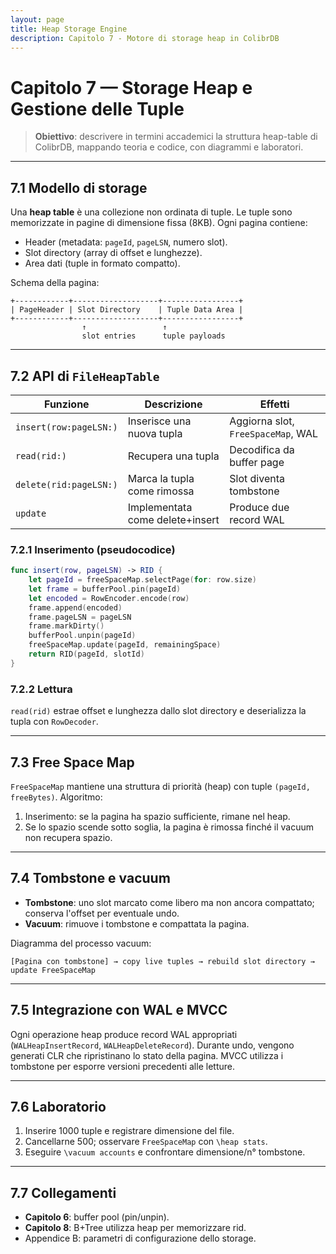 ```yaml
---
layout: page
title: Heap Storage Engine
description: Capitolo 7 - Motore di storage heap in ColibrDB
---
```


# Capitolo 7 — Storage Heap e Gestione delle Tuple

> **Obiettivo**: descrivere in termini accademici la struttura heap-table di ColibrDB, mappando teoria e codice, con diagrammi e laboratori.

---

## 7.1 Modello di storage

Una **heap table** è una collezione non ordinata di tuple. Le tuple sono memorizzate in pagine di dimensione fissa (8KB). Ogni pagina contiene:
- Header (metadata: `pageId`, `pageLSN`, numero slot).
- Slot directory (array di offset e lunghezze).
- Area dati (tuple in formato compatto).

Schema della pagina:
```
+------------+-------------------+-----------------+
| PageHeader | Slot Directory    | Tuple Data Area |
+------------+-------------------+-----------------+
                ↑                 ↑
                slot entries      tuple payloads
```

---

## 7.2 API di `FileHeapTable`

| Funzione | Descrizione | Effetti |
|----------|-------------|---------|
| `insert(row:pageLSN:)` | Inserisce una nuova tupla | Aggiorna slot, `FreeSpaceMap`, WAL |
| `read(rid:)` | Recupera una tupla | Decodifica da buffer page |
| `delete(rid:pageLSN:)` | Marca la tupla come rimossa | Slot diventa tombstone |
| `update` | Implementata come delete+insert | Produce due record WAL |

### 7.2.1 Inserimento (pseudocodice)
```swift
func insert(row, pageLSN) -> RID {
    let pageId = freeSpaceMap.selectPage(for: row.size)
    let frame = bufferPool.pin(pageId)
    let encoded = RowEncoder.encode(row)
    frame.append(encoded)
    frame.pageLSN = pageLSN
    frame.markDirty()
    bufferPool.unpin(pageId)
    freeSpaceMap.update(pageId, remainingSpace)
    return RID(pageId, slotId)
}
```

### 7.2.2 Lettura
`read(rid)` estrae offset e lunghezza dallo slot directory e deserializza la tupla con `RowDecoder`.

---

## 7.3 Free Space Map

`FreeSpaceMap` mantiene una struttura di priorità (heap) con tuple `(pageId, freeBytes)`. Algoritmo:
1. Inserimento: se la pagina ha spazio sufficiente, rimane nel heap.
2. Se lo spazio scende sotto soglia, la pagina è rimossa finché il vacuum non recupera spazio.

---

## 7.4 Tombstone e vacuum

- **Tombstone**: uno slot marcato come libero ma non ancora compattato; conserva l'offset per eventuale undo.
- **Vacuum**: rimuove i tombstone e compattata la pagina.

Diagramma del processo vacuum:
```
[Pagina con tombstone] → copy live tuples → rebuild slot directory → update FreeSpaceMap
```

---

## 7.5 Integrazione con WAL e MVCC

Ogni operazione heap produce record WAL appropriati (`WALHeapInsertRecord`, `WALHeapDeleteRecord`). Durante undo, vengono generati CLR che ripristinano lo stato della pagina. MVCC utilizza i tombstone per esporre versioni precedenti alle letture.

---

## 7.6 Laboratorio

1. Inserire 1000 tuple e registrare dimensione del file.
2. Cancellarne 500; osservare `FreeSpaceMap` con `\heap stats`.
3. Eseguire `\vacuum accounts` e confrontare dimensione/n° tombstone.

---

## 7.7 Collegamenti
- **Capitolo 6**: buffer pool (pin/unpin).
- **Capitolo 8**: B+Tree utilizza heap per memorizzare rid.
- Appendice B: parametri di configurazione dello storage.

